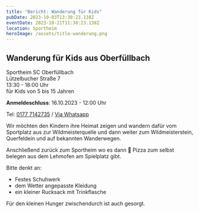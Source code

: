 ```yaml
---
title: "Bericht: Wanderung für Kids"
pubDate: 2023-10-03T13:30:23.138Z
eventDate: 2023-10-21T11:30:23.138Z
location: Sportheim
heroImage: /assets/title-wanderung.png
---
```

## Wanderung für Kids aus Oberfüllbach

Sportheim SC Oberfüllbach<br>
Lützelbucher Straße 7<br>
13:30 - 18:00 Uhr<br>
für Kids von 5 bis 15 Jahren


**Anmeldeschluss**:
16.10.2023 - 12:00 Uhr 

Tel: [0177 7142735](tel:+491777142735) / [Via Whatsapp](https://wa.me/+491777142735)

Wir möchten den Kindern ihre Heimat zeigen und wandern dafür vom Sportplatz aus zur Wildmeisterquelle und dann weiter zum Wildmeisterstein, Querfeldein und auf bekannten Wanderwegen.

Anschließend zurück zum Sportheim wo es dann 🍕 Pizza zum selbst belegen aus dem Lehmofen am Spielplatz gibt. 

Bitte denkt an:
 - Festes Schuhwerk
 - dem Wetter angepasste Kleidung
 - ein kleiner Rucksack mit Trinkflasche
 
 Für den kleinen Hunger zwischendurch ist auch gesorgt.